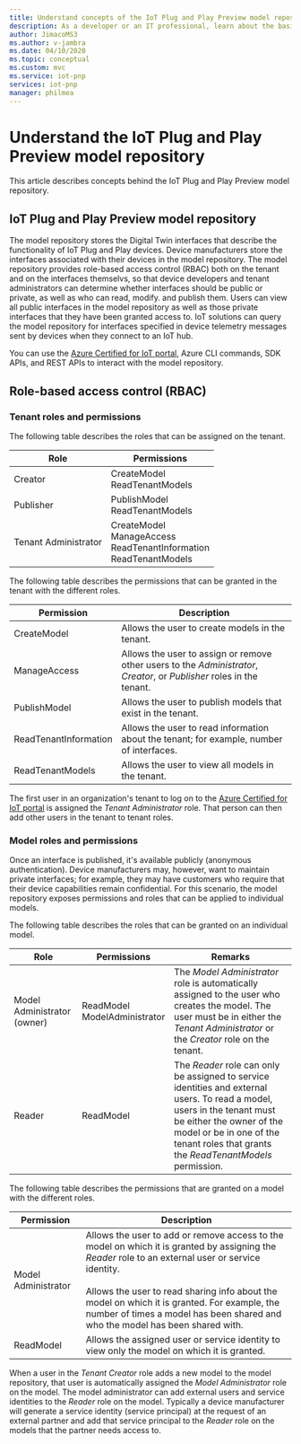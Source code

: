 ```yaml
---
title: Understand concepts of the IoT Plug and Play Preview model repository | Microsoft Docs
description: As a developer or an IT professional, learn about the basic concepts of the IoT Plug and Play model repository.
author: JimacoMS3
ms.author: v-jambra
ms.date: 04/10/2020
ms.topic: conceptual
ms.custom: mvc
ms.service: iot-pnp
services: iot-pnp
manager: philmea
---
```


# Understand the IoT Plug and Play Preview model repository

This article describes concepts behind the IoT Plug and Play Preview model repository.

## IoT Plug and Play Preview model repository

The model repository stores the Digital Twin interfaces that describe the functionality of IoT Plug and Play devices. Device manufacturers store the interfaces associated with their devices in the model repository. The model repository provides role-based access control (RBAC) both on the tenant and on the interfaces themselvs, so that device developers and tenant administrators can determine whether interfaces should be public or private, as well as who can read, modify. and publish them. Users can view all public interfaces in the model repository as well as those private interfaces that they have been granted access to. IoT solutions can query the model repository for interfaces specified in  device telemetry messages sent by devices when they connect to an IoT hub.

You can use the [Azure Certified for IoT portal](https://aka.ms/ACFI), Azure CLI commands, SDK APIs, and REST APIs to interact with the model repository.

## Role-based access control (RBAC)

### Tenant roles and permissions

The following table describes the roles that can be assigned on the tenant.

| Role | Permissions |
|------|-------------|
| Creator | CreateModel </br> ReadTenantModels |
| Publisher | PublishModel </br> ReadTenantModels |
| Tenant Administrator | CreateModel </br> ManageAccess </br> ReadTenantInformation </br> ReadTenantModels |

The following table describes the permissions that can be granted in the tenant with the different roles.

| Permission | Description |
|------------| ------------|
| CreateModel | Allows the user to create  models in the tenant. |
| ManageAccess | Allows the user to assign or remove other users to the *Administrator*, *Creator*, or *Publisher* roles in the tenant. |
| PublishModel | Allows the user to publish models that exist in the tenant. |
| ReadTenantInformation | Allows the user to read information about the tenant; for example, number of interfaces. |
| ReadTenantModels | Allows the user to view all models in the tenant. |

The first user in an organization's tenant to log on to the [Azure Certified for IoT portal](https://aka.ms/ACFI) is assigned the *Tenant Administrator* role. That person can then add other users in the tenant to tenant roles.

### Model roles and permissions

Once an interface is published, it's available publicly (anonymous authentication). Device manufacturers may, however, want to maintain private interfaces; for example, they may have customers who require that their device capabilities remain confidential. For this scenario, the model repository exposes permissions and roles that can be applied to individual  models.

The following table describes the roles that can be granted on an individual model.

| Role | Permissions | Remarks |
|------|-------------|---------|
| Model Administrator (owner) | ReadModel </br> ModelAdministrator | The *Model Administrator* role is automatically assigned to the user who creates the model. The user must be in either the *Tenant Administrator* or the *Creator* role on the tenant. |
| Reader | ReadModel | The *Reader* role can only be assigned to service identities and external users. To read a model, users in the tenant must be either the owner of the model or be in one of the tenant roles that grants the *ReadTenantModels* permission. |

The following table describes the permissions that are granted on a model with the different roles.

| Permission | Description |
|------------| ------------|
| Model Administrator | Allows the user to add or remove access to the model on which it is granted by assigning the *Reader* role to an external user or service identity. </br></br> Allows the user to read sharing info about the model on which it is granted. For example, the number of times a model has been shared and who the model has been shared with. |
| ReadModel | Allows the assigned user or service identity to view only the model on which it is granted. |

When a user in the *Tenant Creator* role adds a new model to the model repository, that user is automatically assigned the *Model Administrator* role on the model. The model administrator can add external users and service identities to the *Reader* role on the model. Typically a device manufacturer will generate a service identity (service principal) at the request of an external partner and add that service principal to the *Reader* role on the models that the partner needs access to.
